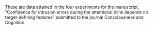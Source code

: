 These are data attained in the four experiments for the manuscript, "Confidence for intrusion errors during the attentional blink depends on target-defining features" submitted to the journal Consciousness and Cognition.
